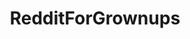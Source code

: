 ---
title: RedditForGrownups
crosslinks:
- AskMenOver30
- autotldr
- xkcd
- marriedredpill
- AskOldPeople
- findareddit
- synthesizers
- CPTSD
- 2meirl4meirl
- teenagers
- worldnews
- RedditorsOver40
- BuyItForLife
- Bass
- TenYearsAgoOnReddit
- gifs
- WayOfTheBern
- Adoption
- BreakUps
- personalfinance
---